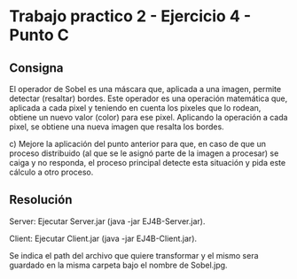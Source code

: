 # Trabajo practico 2 - Ejercicio 4 - Punto C

## Consigna 
El operador de Sobel es una máscara que, aplicada a una imagen, permite detectar
(resaltar) bordes. Este operador es una operación matemática que, aplicada a cada
pixel y teniendo en cuenta los pixeles que lo rodean, obtiene un nuevo valor (color) 
para ese pixel. Aplicando la operación a cada pixel, se obtiene una nueva imagen que
resalta los bordes.

c) Mejore la aplicación del punto anterior para que, en caso de que un proceso
distribuido (al que se le asignó parte de la imagen a procesar) se caiga y no
responda, el proceso principal detecte esta situación y pida este cálculo a otro
proceso.

## Resolución
Server: Ejecutar Server.jar (java -jar EJ4B-Server.jar).

Client: Ejecutar Client.jar (java -jar EJ4B-Client.jar).


Se indica el path del archivo que quiere transformar y el mismo sera guardado en la misma carpeta bajo el nombre
de Sobel.jpg.
